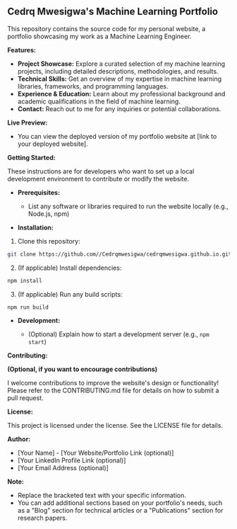 ##  Cedrq Mwesigwa's Machine Learning Portfolio

This repository contains the source code for my personal website, a portfolio showcasing my work as a Machine Learning Engineer.

**Features:**

* **Project Showcase:** Explore a curated selection of my machine learning projects, including detailed descriptions, methodologies, and results.
* **Technical Skills:** Get an overview of my expertise in machine learning libraries, frameworks, and programming languages.
* **Experience & Education:** Learn about my professional background and academic qualifications in the field of machine learning.
* **Contact:** Reach out to me for any inquiries or potential collaborations.

**Live Preview:**

* You can view the deployed version of my portfolio website at [link to your deployed website].

**Getting Started:**

These instructions are for developers who want to set up a local development environment to contribute or modify the website.

* **Prerequisites:**
    * List any software or libraries required to run the website locally (e.g., Node.js, npm)

* **Installation:**

1. Clone this repository:

```bash
git clone https://github.com//Cedrqmwesigwa/cedrqmwesigwa.github.io.git
```

2. (If applicable) Install dependencies:

```bash
npm install
```

3. (If applicable) Run any build scripts:

```bash
npm run build
```

* **Development:**

   * (Optional) Explain how to start a development server (e.g., `npm start`)

**Contributing:**

**(Optional, if you want to encourage contributions)**

I welcome contributions to improve the website's design or functionality! Please refer to the CONTRIBUTING.md file for details on how to submit a pull request.

**License:**

This project is licensed under the license. See the LICENSE file for details.

**Author:**

* [Your Name] - [Your Website/Portfolio Link (optional)]
* [Your LinkedIn Profile Link (optional)]
* [Your Email Address (optional)]

**Note:**

*  Replace the bracketed text with your specific information.
*  You can add additional sections based on your portfolio's needs, such as a "Blog" section for technical articles or a "Publications" section for research papers. 